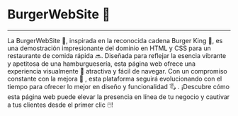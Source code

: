 # BurgerWebSite 🍔
_____________________
La BurgerWebSite 🍔, inspirada en la reconocida cadena Burger King 🍟, es una demostración impresionante del dominio en HTML y CSS para un restaurante de comida rápida 🔜. Diseñada para reflejar la esencia vibrante y apetitosa de una hamburguesería, esta página web ofrece una experiencia visualmente 👀 atractiva y fácil de navegar. Con un compromiso constante con la mejora 🔁 , esta plataforma seguirá evolucionando con el tiempo para ofrecer lo mejor en diseño y funcionalidad 🖏 . ¡Descubre cómo esta página web puede elevar la presencia en línea de tu negocio y cautivar a tus clientes desde el primer clic 🖱️!
